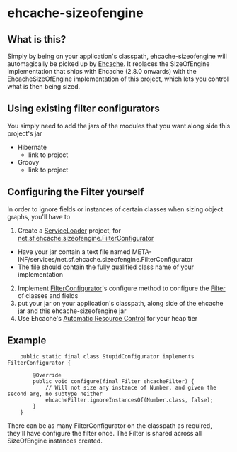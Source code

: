 ehcache-sizeofengine
====================

What is this?
-------------

Simply by being on your application's classpath, ehcache-sizeofengine will automagically be picked up by [Ehcache](http://www.ehcache.org).
It replaces the SizeOfEngine implementation that ships with Ehcache (2.8.0 onwards) with the EhcacheSizeOfEngine implementation of this project, which lets you control what is then being sized.

Using existing filter configurators
-----------------------------------

You simply need to add the jars of the modules that you want along side this project's jar

 - Hibernate
    - link to project
 - Groovy
    - link to project

Configuring the Filter yourself
-------------------------------

In order to ignore fields or instances of certain classes when sizing object graphs, you'll have to
 1. Create a [ServiceLoader](http://docs.oracle.com/javase/6/docs/api/java/util/ServiceLoader.html) project, for [net.sf.ehcache.sizeofengine.FilterConfigurator](http://terracotta-oss.github.io/ehcache-sizeofengine/apidocs/net/sf/ehcache/sizeofengine/FilterConfigurator.html)
   - Have your jar contain a text file named META-INF/services/net.sf.ehcache.sizeofengine.FilterConfigurator
   - The file should contain the fully qualified class name of your implementation
 2. Implement [FilterConfigurator](http://terracotta-oss.github.io/ehcache-sizeofengine/apidocs/net/sf/ehcache/sizeofengine/FilterConfigurator.html)'s configure method to configure the [Filter](http://terracotta-oss.github.io/ehcache-sizeofengine/apidocs/net/sf/ehcache/sizeofengine/Filter.html) of classes and fields
 3. put your jar on your application's classpath, along side of the ehcache jar and this ehcache-sizeofengine jar
 4. Use Ehcache's [Automatic Resource Control](http://ehcache.org/documentation/arc) for your heap tier

Example
-------

        public static final class StupidConfigurator implements FilterConfigurator {

            @Override
            public void configure(final Filter ehcacheFilter) {
                // Will not size any instance of Number, and given the second arg, no subtype neither
                ehcacheFilter.ignoreInstancesOf(Number.class, false);
            }
        }

There can be as many FilterConfigurator on the classpath as required, they'll have configure the filter once.
The Filter is shared across all SizeOfEngine instances created.
